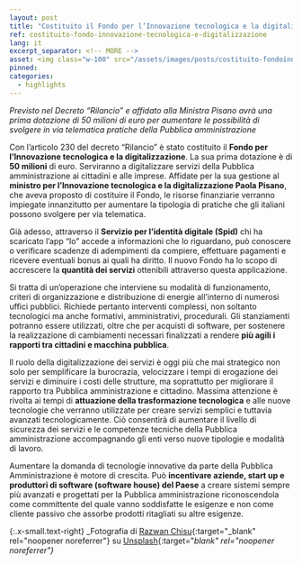 ```yaml
---
layout: post
title: "Costituito il Fondo per l’Innovazione tecnologica e la digitalizzazione"
ref: costituito-fondo-innovazione-tecnologica-e-digitalizzazione
lang: it
excerpt_separator: <!-- MORE -->
asset: <img class="w-100" src="/assets/images/posts/costituito-fondoinnovazione-tecnologica-e-digitalizzazione.jpg" alt="Costituito il Fondo per Innovazione Tecnologica"/>
pinned:
categories:
  - highlights
---
```


_Previsto nel Decreto “Rilancio” e affidato alla Ministra Pisano avrà una prima dotazione di 50 milioni di euro per aumentare le possibilità di svolgere in via telematica pratiche della Pubblica amministrazione_

<!-- MORE -->

Con l’articolo 230 del decreto “Rilancio” è stato costituito il **Fondo per l’Innovazione tecnologica e la digitalizzazione**. La sua prima dotazione è di **50 milioni** di euro. Serviranno a digitalizzare servizi della Pubblica amministrazione ai cittadini e alle imprese. Affidate per la sua gestione al **ministro per l’Innovazione tecnologica e la digitalizzazione Paola Pisano**, che aveva proposto di costituire il Fondo, le risorse finanziarie verranno impiegate innanzitutto per aumentare la tipologia di pratiche che gli italiani possono svolgere per via telematica.


Già adesso, attraverso il **Servizio per l’identità digitale (Spid)** chi ha scaricato l’app “Io” accede a informazioni che lo riguardano, può conoscere o verificare scadenze di adempimenti da compiere, effettuare pagamenti e ricevere eventuali bonus ai quali ha diritto. Il nuovo Fondo ha lo scopo di accrescere la **quantità dei servizi** ottenibili attraverso questa applicazione.


Si tratta di un’operazione che interviene su modalità di funzionamento, criteri di organizzazione e distribuzione di energie all’interno di numerosi uffici pubblici. Richiede pertanto interventi complessi, non soltanto tecnologici ma anche formativi, amministrativi, procedurali. Gli stanziamenti potranno essere utilizzati, oltre che per acquisti di software, per sostenere la realizzazione di cambiamenti necessari finalizzati a rendere **più agili i rapporti tra cittadini e macchina pubblica**.


Il ruolo della digitalizzazione dei servizi è oggi più che mai strategico non solo per  semplificare la burocrazia, velocizzare i tempi di erogazione dei servizi e diminuire i costi delle strutture,  ma soprattutto per migliorare il rapporto tra Pubblica amministrazione e cittadino. Massima attenzione è rivolta ai tempi di **attuazione della trasformazione tecnologica** e alle nuove tecnologie che verranno utilizzate per creare servizi semplici e tuttavia avanzati tecnologicamente. Ciò consentirà di aumentare il livello di sicurezza dei servizi e le competenze tecniche della Pubblica amministrazione accompagnando gli enti verso nuove tipologie e modalità di lavoro.


Aumentare la domanda di tecnologie innovative da parte della Pubblica Amministrazione è motore di crescita. Può **incentivare aziende, start up e produttori di software (software house) del Paese** a creare sistemi sempre più avanzati e progettati per la Pubblica amministrazione riconoscendola come committente del quale vanno soddisfatte le esigenze e non come  cliente passivo che assorbe prodotti ritagliati su altre esigenze.


{:.x-small.text-right}
_Fotografia di [Razwan Chisu](https://unsplash.com/@nullplus?utm_source=unsplash&utm_medium=referral&utm_content=creditCopyText){:target="_blank" rel="noopener noreferrer"} su [Unsplash](https://unsplash.com/photos/Ua-agENjmI4){:target="_blank" rel="noopener noreferrer"}_

